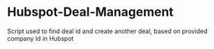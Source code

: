 # Hubspot-Deal-Management
Script used to find deal id and create another deal, based on provided company Id in Hubspot
